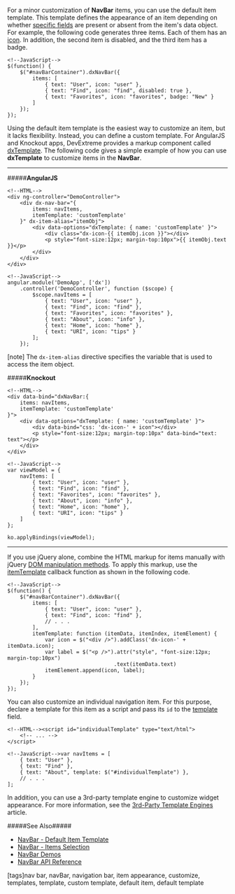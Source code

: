 For a minor customization of **NavBar** items, you can use the default item template. This template defines the appearance of an item depending on whether [specific fields](/api-reference/10%20UI%20Widgets/dxNavBar/5%20Default%20Item%20Template '/Documentation/ApiReference/UI_Widgets/dxNavBar/Default_Item_Template/') are present or absent from the item's data object. For example, the following code generates three items. Each of them has an [icon](/concepts/60%20Themes/30%20Icon%20Library '/Documentation/Guide/Themes/Icon_Library/'). In addition, the second item is disabled, and the third item has a badge.

    <!--JavaScript-->
    $(function() {
        $("#navBarContainer").dxNavBar({
            items: [
                { text: "User", icon: "user" },
                { text: "Find", icon: "find", disabled: true },
                { text: "Favorites", icon: "favorites", badge: "New" }
            ]
        });
    });

Using the default item template is the easiest way to customize an item, but it lacks flexibility. Instead, you can define a custom template. For AngularJS and Knockout apps, DevExtreme provides a markup component called [dxTemplate](/api-reference/10%20UI%20Widgets/Markup%20Components/dxTemplate '/Documentation/ApiReference/UI_Widgets/Markup_Components/dxTemplate/'). The following code gives a simple example of how you can use **dxTemplate** to customize items in the **NavBar**.

---

#####**AngularJS**

    <!--HTML-->
    <div ng-controller="DemoController">
        <div dx-nav-bar="{
            items: navItems,
            itemTemplate: 'customTemplate'
        }" dx-item-alias="itemObj">
            <div data-options="dxTemplate: { name: 'customTemplate' }">
                <div class="dx-icon-{{ itemObj.icon }}"></div>
                <p style="font-size:12px; margin-top:10px">{{ itemObj.text }}</p>
            </div>
        </div>
    </div>

    <!--JavaScript-->
    angular.module('DemoApp', ['dx'])
        .controller('DemoController', function ($scope) {
            $scope.navItems = [
                { text: "User", icon: "user" },
                { text: "Find", icon: "find" },
                { text: "Favorites", icon: "favorites" },
                { text: "About", icon: "info" },
                { text: "Home", icon: "home" },
                { text: "URI", icon: "tips" }
            ];
        });

[note] The `dx-item-alias` directive specifies the variable that is used to access the item object.

#####**Knockout**

    <!--HTML-->
    <div data-bind="dxNavBar:{
        items: navItems,
        itemTemplate: 'customTemplate'
    }">
        <div data-options="dxTemplate: { name: 'customTemplate' }">
            <div data-bind="css: 'dx-icon-' + icon"></div>
            <p style="font-size:12px; margin-top:10px" data-bind="text: text"></p>
        </div>
    </div>

    <!--JavaScript-->
    var viewModel = {
        navItems: [
            { text: "User", icon: "user" },
            { text: "Find", icon: "find" },
            { text: "Favorites", icon: "favorites" },
            { text: "About", icon: "info" },
            { text: "Home", icon: "home" },
            { text: "URI", icon: "tips" }
        ]
    };

    ko.applyBindings(viewModel);

---

If you use jQuery alone, combine the HTML markup for items manually with jQuery [DOM manipulation methods](https://api.jquery.com/category/manipulation). To apply this markup, use the [itemTemplate](/api-reference/10%20UI%20Widgets/CollectionWidget/1%20Configuration/itemTemplate.md '/Documentation/ApiReference/UI_Widgets/dxNavBar/Configuration/#itemTemplate') callback function as shown in the following code.

    <!--JavaScript-->
    $(function() {
        $("#navBarContainer").dxNavBar({
            items: [
                { text: "User", icon: "user" },
                { text: "Find", icon: "find" },
                // . . .
            ],
            itemTemplate: function (itemData, itemIndex, itemElement) {
                var icon = $("<div />").addClass('dx-icon-' + itemData.icon);
                var label = $("<p />").attr("style", "font-size:12px; margin-top:10px")
                                      .text(itemData.text)
                itemElement.append(icon, label);
            }
        });
    });

You can also customize an individual navigation item. For this purpose, declare a template for this item as a script and pass its `id` to the [template](/api-reference/10%20UI%20Widgets/CollectionWidget/5%20Default%20Item%20Template/template.md '/Documentation/ApiReference/UI_Widgets/dxNavBar/Default_Item_Template/#template') field. 

    <!--HTML--><script id="individualTemplate" type="text/html">
        <!-- ... -->
    </script>

    <!--JavaScript-->var navItems = [
        { text: "User" },
        { text: "Find" },
        { text: "About", template: $("#individualTemplate") },
        // . . .
    ];

In addition, you can use a 3rd-party template engine to customize widget appearance. For more information, see the [3rd-Party Template Engines](/concepts/05%20Widgets/zz%20Common/30%20Templates/30%203rd-Party%20Template%20Engines.md '/Documentation/Guide/Widgets/Common/Templates/#3rd-Party_Template_Engines') article.

#####See Also#####
- [NavBar - Default Item Template](/api-reference/10%20UI%20Widgets/dxNavBar/5%20Default%20Item%20Template '/Documentation/ApiReference/UI_Widgets/dxNavBar/Default_Item_Template/') 
- [NavBar - Items Selection](/concepts/05%20Widgets/NavBar/10%20Items%20Selection.md '/Documentation/Guide/Widgets/NavBar/Items_Selection/')
- [NavBar Demos](https://js.devexpress.com/Demos/WidgetsGallery/#demo/navigation-navbar-overview/ios7)
- [NavBar API Reference](/api-reference/10%20UI%20Widgets/dxNavBar '/Documentation/ApiReference/UI_Widgets/dxNavBar/')

[tags]nav bar, navBar, navigation bar, item appearance, customize, templates, template, custom template, default item, default template